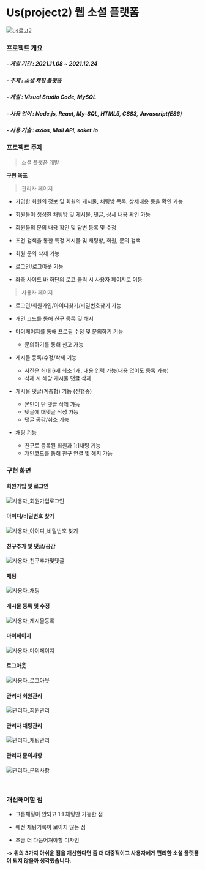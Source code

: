 
# Us(project2) 웹 소셜 플랫폼
![us로고2](https://user-images.githubusercontent.com/86812172/154806427-73bc0cf4-f838-4c8d-a5a9-c15db70facfb.png)

### 프로젝트 개요
##### -  개발 기간  :  2021.11.08 ~ 2021.12.24
##### -  주제  :  소셜 채팅 플랫폼
##### -  개발  :  Visual Studio Code, MySQL
##### -  사용 언어  :  Node.js, React, My-SQL, HTML5, CSS3, Javascript(ES6)
##### -  사용 기술  :  axios, Mail API, soket.io

### 프로젝트 주제
> 소셜 플랫폼 개발

**구현 목표**
> 관리자 페이지
+ 가입한 회원의 정보 및 회원의 게시물, 채팅방 목록, 상세내용 등을 확인 가능

+ 회원들이 생성한 채팅방 및 게시물, 댓글, 상세 내용 확인 가능

+ 회원들의 문의 내용 확인 및 답변 등록 및 수정

+ 조건 검색을 통한 특정 게시물 및 채팅방, 회원, 문의 검색

+ 회원 문의 삭제 기능

+ 로그인/로그아웃 기능

+ 좌측 사이드 바 하단의 로고 클릭 시 사용자 페이지로 이동

> 사용자 페이지
+ 로그인/회원가입/아이디찾기/비밀번호찾기 가능

+ 개인 코드를 통해 친구 등록 및 해지

+ 마이페이지를 통해 프로필 수정 및 문의하기 기능
  +  문의하기를 통해 신고 가능
  
+ 게시물 등록/수정/삭제 기능
  + 사진은 최대 6개 최소 1개, 내용 입력 가능(내용 없어도 등록 가능)
  + 삭제 시 해당 게시물 댓글 삭제
  
+ 게시물 댓글(계층형) 기능 (진행중)
  + 본인이 단 댓글 삭제 가능
  + 댓글에 대댓글 작성 가능
  + 댓글 공감/취소 기능
  
+ 채팅 기능
  + 친구로 등록된 회원과 1:1채팅 기능
  + 개인코드를 통해 친구 연결 및 해지 가능

### 구현 화면
#### 회원가입 및 로그인
![사용자_회원가입로그인](https://user-images.githubusercontent.com/86812172/149651996-9e14e78b-5999-46e4-876c-bd7075aa0c95.gif)
#### 아이디/비밀번호 찾기
![사용자_아이디_비밀번호 찾기](https://user-images.githubusercontent.com/86812172/154832869-32ddec94-d08d-4fe4-b0ae-796344357a63.gif)
#### 친구추가 및 댓글/공감
![사용자_친구추가및댓글](https://user-images.githubusercontent.com/86812172/149652105-220a60ce-b812-4ba9-80d0-06c08c50b708.gif)
#### 채팅
![사용자_채팅](https://user-images.githubusercontent.com/86812172/149652157-c74ce945-ddd8-4976-a334-23b37cb6bdd7.gif)
#### 게시물 등록 및 수정
![사용자_게시물등록](https://user-images.githubusercontent.com/86812172/154832799-b551b1e1-968f-40ae-9023-fc56c020773d.gif)
#### 마이페이지
![사용자_마이페이지](https://user-images.githubusercontent.com/86812172/149652186-aeadddaf-20ac-4415-96a2-33ac2070b9f0.gif)
#### 로그아웃
![사용자_로그아웃](https://user-images.githubusercontent.com/86812172/149652071-d02d2ade-3199-45f8-99f1-30a72a206e5d.gif)
#### 관리자 회원관리
![관리자_회원관리](https://user-images.githubusercontent.com/86812172/154832850-11bc1f31-6c71-46ad-9963-e2d7eb63c947.gif)
#### 관리자 채팅관리
![관리자_채팅관리](https://user-images.githubusercontent.com/86812172/154832818-b3814386-f8ea-40d6-89ae-9a2ae14aadf5.gif)
#### 관리자 문의사항
![관리자_문의사항](https://user-images.githubusercontent.com/86812172/154832836-26133197-2c59-4b3d-97ac-595620dc7a5c.gif)

<br>

### 개선해야할 점 
+ 그룹채팅이 안되고 1:1 채팅만 가능한 점

+ 예전 채팅기록이 보이지 않는 점

+ 조금 더 다듬어져야할 디자인 

**-> 위의 3가지 아쉬운 점을 개선한다면 좀 더 대중적이고 사용자에게 편리한 소셜 플랫폼이 되지 않을까 생각했습니다.**


